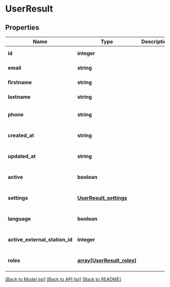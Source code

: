 # UserResult

## Properties
Name | Type | Description | Notes
------------ | ------------- | ------------- | -------------
**id** | **integer** |  | [default to null]
**email** | **string** |  | [default to null]
**firstname** | **string** |  | [default to null]
**lastname** | **string** |  | [default to null]
**phone** | **string** |  | [optional] [default to null]
**created_at** | **string** |  | [optional] [default to null]
**updated_at** | **string** |  | [optional] [default to null]
**active** | **boolean** |  | [optional] [default to null]
**settings** | [**UserResult_settings**](UserResult_settings.md) |  | [optional] [default to null]
**language** | **boolean** |  | [optional] [default to null]
**active_external_station_id** | **integer** |  | [optional] [default to null]
**roles** | [**array[UserResult_roles]**](UserResult_roles.md) |  | [optional] [default to null]

[[Back to Model list]](../README.md#documentation-for-models) [[Back to API list]](../README.md#documentation-for-api-endpoints) [[Back to README]](../README.md)


